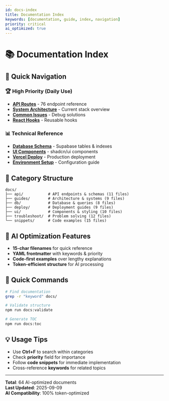 ```yaml
---
id: docs-index
title: Documentation Index
keywords: [documentation, guide, index, navigation]
priority: critical
ai_optimized: true
---
```


# 📚 Documentation Index

## 🚀 Quick Navigation

### 🏆 High Priority (Daily Use)
- **[API Routes](api/routes.md)** - 76 endpoint reference
- **[System Architecture](guides/architecture.md)** - Current stack overview
- **[Common Issues](troubleshoot/common.md)** - Debug solutions
- **[React Hooks](snippets/hooks.md)** - Reusable hooks

### 📊 Technical Reference
- **[Database Schema](db/schema.md)** - Supabase tables & indexes
- **[UI Components](ui/components.md)** - shadcn/ui components
- **[Vercel Deploy](deploy/vercel.md)** - Production deployment
- **[Environment Setup](deploy/env-setup.md)** - Configuration guide

## 📁 Category Structure

```
docs/
├── api/           # API endpoints & schemas (11 files)
├── guides/        # Architecture & systems (9 files) 
├── db/            # Database & queries (8 files)
├── deploy/        # Deployment guides (9 files)
├── ui/            # Components & styling (10 files)
├── troubleshoot/  # Problem solving (12 files)
└── snippets/      # Code examples (15 files)
```

## 🎯 AI Optimization Features

- **15-char filenames** for quick reference
- **YAML frontmatter** with keywords & priority
- **Code-first examples** over lengthy explanations
- **Token-efficient structure** for AI processing

## 🔄 Quick Commands

```bash
# Find documentation
grep -r "keyword" docs/

# Validate structure
npm run docs:validate

# Generate TOC
npm run docs:toc
```

## 💡 Usage Tips

- Use **Ctrl+F** to search within categories
- Check **priority** field for importance
- Follow **code snippets** for immediate implementation
- Cross-reference **keywords** for related topics

---

**Total**: 64 AI-optimized documents  
**Last Updated**: 2025-09-09  
**AI Compatibility**: 100% token-optimized